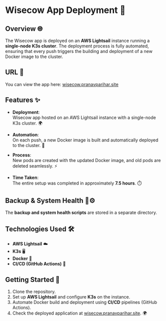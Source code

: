 # Wisecow App Deployment 🚀

## Overview 🌐
The Wisecow app is deployed on an **AWS Lightsail** instance running a **single-node K3s cluster**. The deployment process is fully automated, ensuring that every push triggers the building and deployment of a new Docker image to the cluster.

## URL 🔗  
You can view the app here: [wisecow.pranavparihar.site](https://wisecow.pranavparihar.site)


## Features ✨

- **Deployment**:  
  Wisecow app hosted on an AWS Lightsail instance with a single-node K3s cluster. 🌍

- **Automation**:  
  On each push, a new Docker image is built and automatically deployed to the cluster. 🔄

- **Process**:  
  New pods are created with the updated Docker image, and old pods are deleted seamlessly. ⚡️

- **Time Taken**:  
  The entire setup was completed in approximately **7.5 hours**. ⏱️
  

## Backup & System Health 💾⚙️
The **backup and system health scripts** are stored in a separate directory.

## Technologies Used 🛠️
- **AWS Lightsail** ☁️
- **K3s** 🖥️
- **Docker** 🐳
- **CI/CD (GitHub Actions)** 🔧

## Getting Started 🏁
1. Clone the repository.  
2. Set up **AWS Lightsail** and configure **K3s** on the instance.  
3. Automate Docker build and deployment using **CI/CD** pipelines (GitHub Actions).  
4. Check the deployed application at [wisecow.pranavparihar.site](https://wisecow.pranavparihar.site). 🌍
